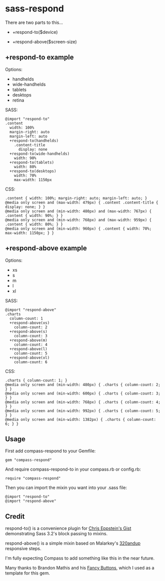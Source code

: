 sass-respond
===============

There are two parts to this...

  + +respond-to($device)

  + +respond-above($screen-size)

+respond-to example
-------------------

Options:

  * handhelds
  * wide-handhelds
  * tablets
  * desktops
  * retina

SASS:

    @import "respond-to"
    .content
      width: 100%
      margin-right: auto
      margin-left: auto
      +respond-to(handhelds)
        .content-title
          display: none
      +respond-to(wide-handhelds)
        width: 90%
      +respond-to(tablets)
        width: 80%
      +respond-to(desktops)
        width: 70%
        max-width: 1150px

CSS:

    .content { width: 100%; margin-right: auto; margin-left: auto; }
    @media only screen and (max-width: 479px) { .content .content-title { display: none; } }
    @media only screen and (min-width: 480px) and (max-width: 767px) { .content { width: 90%; } }
    @media only screen and (min-width: 768px) and (max-width: 959px) { .content { width: 80%; } }
    @media only screen and (min-width: 960px) { .content { width: 70%; max-width: 1150px; } }

+respond-above example
----------------------

Options:

  * xs
  * s
  * m
  * l
  * xl

SASS:

    @import "respond-above"
    .charts
      column-count: 1
      +respond-above(xs)
        column-count: 2
      +respond-above(s)
        column-count: 3
      +respond-above(m)
        column-count: 4
      +respond-above(l)
        column-count: 5
      +respond-above(xl)
        column-count: 6

CSS:

    .charts { column-count: 1; }
    @media only screen and (min-width: 480px) { .charts { column-count: 2; } }
    @media only screen and (min-width: 600px) { .charts { column-count: 3; } }
    @media only screen and (min-width: 768px) { .charts { column-count: 4; } }
    @media only screen and (min-width: 992px) { .charts { column-count: 5; } }
    @media only screen and (min-width: 1382px) { .charts { column-count: 6; } }


Usage
------

First add compass-respond to your Gemfile:

    gem "compass-respond"

And require compass-respond-to in your compass.rb or config.rb:

    require "compass-respond"

Then you can import the mixin you want into your .sass file:

    @import "respond-to"
    @import "respond-above"

Credit
------

respond-to() is a convenience plugin for [Chris Eppstein's Gist](https://gist.github.com/1215856#file_7_media_queries.sass) demonstrating Sass 3.2's block passing to mixins.

respond-above() is a simple mixin based on Malarkey's [320andup](https://github.com/malarkey/320andup/) responsive steps.

I'm fully expecting Compass to add something like this in the near future.

Many thanks to Brandon Mathis and his [Fancy Buttons](https://github.com/imathis/fancy-buttons), which I used as a template for this gem.